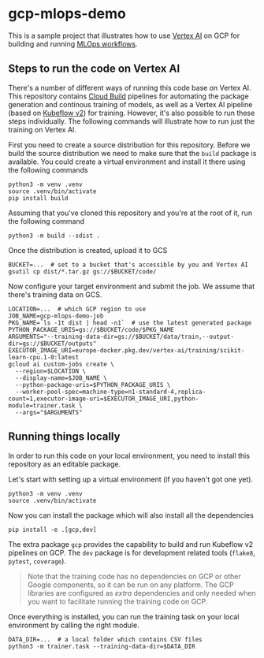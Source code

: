 # gcp-mlops-demo

This is a sample project that illustrates how to use [Vertex AI](https://cloud.google.com/vertex-ai) on GCP for building and running [MLOps workflows](https://cloud.google.com/architecture/mlops-continuous-delivery-and-automation-pipelines-in-machine-learning#mlops_level_2_cicd_pipeline_automation).

## Steps to run the code on Vertex AI

There's a number of different ways of running this code base on Vertex AI. This repository contains [Cloud Build](https://cloud.google.com/build) pipelines for automating the package generation and continous training of models, as well as a Vertex AI pipeline (based on [Kubeflow v2](https://www.kubeflow.org/docs/components/pipelines/v2/introduction/)) for training. However, it's also possible to run these steps individually. The following commands will illustrate how to run just the training on Vertex AI.

First you need to create a source distribution for this repository. Before we build the source distribution we need to make sure that the `build` package is available. You could create a virtual environment and install it there using the following commands

```shell
python3 -m venv .venv
source .venv/bin/activate
pip install build
```

Assuming that you've cloned this repository and you're at the root of it, run the following command

```shell
python3 -m build --sdist .
```

Once the distribution is created, upload it to GCS

```shell
BUCKET=...  # set to a bucket that's accessible by you and Vertex AI
gsutil cp dist/*.tar.gz gs://$BUCKET/code/
```

Now configure your target environment and submit the job. We assume that there's training data on GCS.

```shell
LOCATION=...  # which GCP region to use
JOB_NAME=gcp-mlops-demo-job
PKG_NAME=`ls -1t dist | head -n1`  # use the latest generated package
PYTHON_PACKAGE_URIS=gs://$BUCKET/code/$PKG_NAME
ARGUMENTS="--training-data-dir=gs://$BUCKET/data/train,--output-dir=gs://$BUCKET/outputs"
EXECUTOR_IMAGE_URI=europe-docker.pkg.dev/vertex-ai/training/scikit-learn-cpu.1-0:latest
gcloud ai custom-jobs create \
  --region=$LOCATION \
  --display-name=$JOB_NAME \
  --python-package-uris=$PYTHON_PACKAGE_URIS \
  --worker-pool-spec=machine-type=n1-standard-4,replica-count=1,executor-image-uri=$EXECUTOR_IMAGE_URI,python-module=trainer.task \
  --args="$ARGUMENTS"
```

## Running things locally

In order to run this code on your local environment, you need to install this repository as an editable package.

Let's start with setting up a virtual environment (if you haven't got one yet).

```shell
python3 -m venv .venv
source .venv/bin/activate
```

Now you can install the package which will also install all the dependencies

```shell
pip install -e .[gcp,dev]
```

The extra package `gcp` provides the capability to build and run Kubeflow v2 pipelines on GCP. The `dev` package is for development related tools (`flake8`, `pytest`, `coverage`).

> Note that the training code has no dependencies on GCP or other Google components, so it can be run on any platform. The GCP libraries are configured as _extra_ dependencies and only needed when you want to facilitate running the training code on GCP.

Once everything is installed, you can run the training task on your local environment by calling the right module.

```shell
DATA_DIR=...  # a local folder which contains CSV files
python3 -m trainer.task --training-data-dir=$DATA_DIR
```
